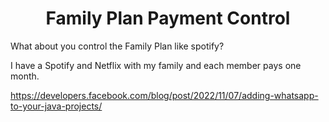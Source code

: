 <h1 align="center">Family Plan Payment Control</h1>

What about you control the Family Plan like spotify?

I have a Spotify and Netflix with my family and each member pays one month.




https://developers.facebook.com/blog/post/2022/11/07/adding-whatsapp-to-your-java-projects/